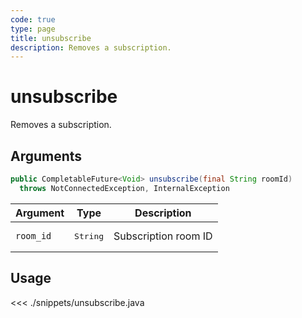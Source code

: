 ```yaml
---
code: true
type: page
title: unsubscribe
description: Removes a subscription.
---
```


# unsubscribe

Removes a subscription.

## Arguments

```java
public CompletableFuture<Void> unsubscribe(final String roomId) 
  throws NotConnectedException, InternalException
```

| Argument  | Type               | Description          |
|-----------|--------------------|----------------------|
| `room_id` | <pre>String</pre>  | Subscription room ID |

## Usage

<<< ./snippets/unsubscribe.java
